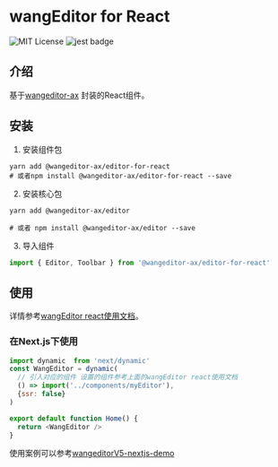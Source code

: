 # wangEditor for React

<!-- Badge -->
![MIT License](https://img.shields.io/badge/License-MIT-blue)
![jest badge](https://img.shields.io/badge/unit%20test-jest-yellowgreen)

## 介绍
基于[wangeditor-ax](https://wangeditor-ax.github.io/docs/) 封装的React组件。

## 安装

1. 安装组件包

```shell
yarn add @wangeditor-ax/editor-for-react
# 或者npm install @wangeditor-ax/editor-for-react --save

```

2. 安装核心包

```shell
yarn add @wangeditor-ax/editor

# 或者 npm install @wangeditor-ax/editor --save
```
3. 导入组件

```ts
import { Editor, Toolbar } from '@wangeditor-ax/editor-for-react'
```

## 使用

详情参考[wangEditor react使用文档](https://wangeditor-ax.github.io/docs/guide/for-frame#react)。

### 在Next.js下使用
```js
import dynamic  from 'next/dynamic'
const WangEditor = dynamic(
  // 引入对应的组件 设置的组件参考上面的wangEditor react使用文档
  () => import('../components/myEditor'),
  {ssr: false}
)

export default function Home() {
  return <WangEditor />
}
```
使用案例可以参考[wangeditorV5-nextjs-demo](https://github.com/hahaaha/wangeditorV5-nextjs-demo)
